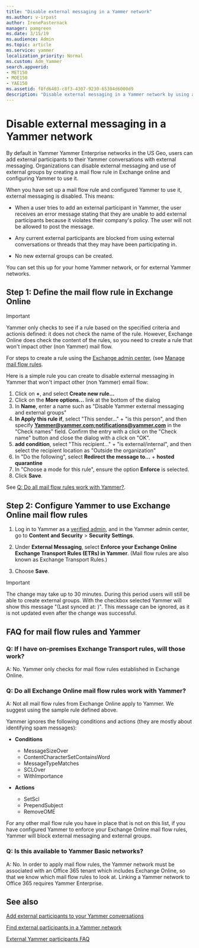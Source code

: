 ```yaml
---
title: "Disable external messaging in a Yammer network"
ms.author: v-irpast
author: IrenePasternack
manager: pamgreen
ms.date: 3/15/19
ms.audience: Admin
ms.topic: article
ms.service: yammer
localization_priority: Normal
ms.custom: Adm_Yammer
search.appverid:
- MET150
- MOE150
- YAE150
ms.assetid: f8fd6403-c8f3-4307-9230-65304d6000d9
description: "Disable external messaging in a Yammer network by using an Exchange Online mail flow rule."
---
```


# Disable external messaging in a Yammer network

By default in Yammer Yammer Enterprise networks in the US Geo, users can add external participants to their Yammer conversations with external messaging. Organizations can disable external messaging and use of external groups by creating a mail flow rule in Exchange online and configuring Yammer to use it.  

When you have set up a mail flow rule and configured Yammer to use it, external messaging is disabled. This means:

- When a user tries to add an external participant in Yammer, the user receives an error message stating that they are unable to add external participants because it violates their company's policy. 
The user will not be allowed to post the message. 

- Any current external participants are blocked from using external conversations or threads that they may have been participating in.

- No new external groups can be created.

You can set this up for your home Yammer network, or for external Yammer networks.
  
 
## Step 1: Define the mail flow rule in Exchange Online

> [!IMPORTANT] 
> Yammer only checks to see if a rule based on the specified criteria and actionis defined: it does not check the name of the rule. However, Exchange Online does check the content of the rules, so you need to create a rule that won't impact other (non Yammer) mail flow.  

For steps to create a rule using the [Exchange admin center](https://docs.microsoft.com/en-us/exchange/exchange-admin-center), (see [Manage mail flow rules](https://docs.microsoft.com/en-us/exchange/security-and-compliance/mail-flow-rules/manage-mail-flow-rules).  

Here is a simple rule you can create to disable external messaging in Yammer that won't  impact other (non Yammer) email flow:
1. Click on **+**, and select **Create new rule...**
2. Click on the **More options...** link at the bottom of the dialog
3. In **Name**, enter a name such as "Disable Yammer external messaging and external groups"
4. **In Apply this rule if**, select "This sender..." + "is this person", and then specify **Yammer@yammer.com;notifications@yammer.com** in the "Check names" field. Confirm the entry with a click on the "Check name" button and close the dialog with a click on "OK".
5. **add condition**, select "This recipient..." + "is external/internal", and then select the recipient location as "Outside the organization"
6.  In "Do the following", select **Redirect the message to...** + **hosted quarantine**
7. In "Choose a mode for this rule", ensure the option **Enforce** is selected.
8. Click **Save**.


See [Q: Do all mail flow rules work with Yammer?](control-external-messaging-with-exchange.md#ETRswork).
  
## Step 2: Configure Yammer to use Exchange Online mail flow rules

1. Log in to Yammer as a [verified admin](../manage-yammer-users/manage-yammer-admins.md), and in the Yammer admin center, go to **Content and Security** \> **Security Settings**.
    
2. Under **External Messaging**, select **Enforce your Exchange Online Exchange Transport Rules (ETRs) in Yammer**. (Mail flow rules are also known as Exchange Transport Rules.)
    
3. Choose **Save**.

> [!IMPORTANT] 
> The change may take up to 30 minutes. During this period users will still be able to create external groups. With the checkbox selected Yammer will show this message "(Last synced at: )". This message can be ignored, as it is not updated even after the change was successful.

## FAQ for mail flow rules and Yammer

### Q: If I have on-premises Exchange Transport rules, will those work?

A: No. Yammer only checks for mail flow rules established in Exchange Online. 
 
<a name="ETRswork"> </a> 
### Q: Do all Exchange Online mail flow rules work with Yammer?

A: Not all mail flow rules from Exchange Online apply to Yammer. We suggest using the sample rule defined above. 

Yammer ignores the following conditions and actions (they are mostly about identifying spam messages):
  
- **Conditions**
    
  - MessageSizeOver
  - ContentCharacterSetContainsWord
  - MessageTypeMatches
  - SCLOver
  - WithImportance
    
- **Actions**
    
  - SetScl
  - PrependSubject
  - RemoveOME
    
For any other mail flow rule you have in place that is not on this list, if you have configured Yammer to enforce your Exchange Online mail flow rules, Yammer will block external messaging and external groups. 
  
### Q: Is this available to Yammer Basic networks?

A: No. In order to apply mail flow rules, the Yammer network must be associated with an Office 365 tenant which includes Exchange Online, so that we know which mail flow rules to look at. Linking a Yammer network to Office 365 requires Yammer Enterprise.
  
## See also

[Add external participants to your Yammer conversations](add-external-participants.md)
  
[Find external participants in a Yammer network](find-external-participants.md)
  
[External Yammer participants FAQ](external-messaging-faq.md)
